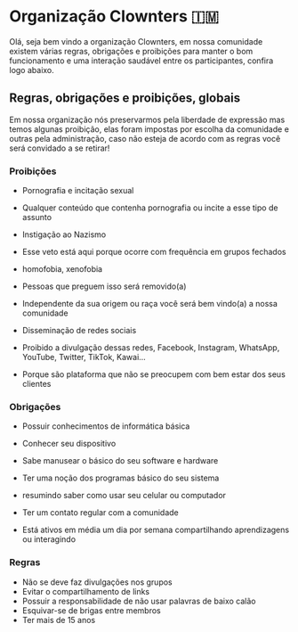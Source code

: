 # Organização Clownters 🇮🇲

Olá, seja bem vindo a organização Clownters, em nossa comunidade existem várias regras, obrigações e proibições para manter o bom funcionamento e uma interação saudável entre os participantes, confira logo abaixo.

## Regras, obrigações e proibições, globais

Em nossa organização nós preservarmos pela liberdade de expressão mas temos algunas proibição, elas foram impostas por escolha da comunidade e outras pela administração, caso não esteja de acordo com as regras você será convidado a se retirar!

### Proibições

- Pornografia e incitação sexual
 - Qualquer conteúdo que contenha pornografia ou incite a esse tipo de assunto

- Instigação ao Nazismo
 - Esse veto está aqui porque ocorre com frequência em grupos fechados

- homofobia, xenofobia
 - Pessoas que preguem isso será removido(a)
 - Independente da sua origem ou raça você será bem vindo(a) a nossa comunidade

- Disseminação de redes sociais
 - Proibido a divulgação dessas redes, Facebook, Instagram, WhatsApp, YouTube, Twitter, TikTok, Kawai... 
 - Porque são plataforma que não se preocupem com bem estar dos seus clientes

### Obrigações

- Possuir conhecimentos de informática básica 
 - Conhecer seu dispositivo
 - Sabe manusear o básico do seu software e hardware
 - Ter uma noção dos programas básico do seu sistema
 - resumindo saber como usar seu celular ou computador

-  Ter um contato regular com a comunidade
 - Está ativos em média um dia por semana compartilhando aprendizagens ou interagindo

### Regras
 - Não se deve faz divulgações nos grupos
 - Evitar o compartilhamento de links
 - Possuir a responsabilidade de não usar palavras de baixo calão
 - Esquivar-se de brigas entre membros
 - Ter mais de 15 anos

<!--
### Regras para membros comum

### Regras para moderadores

### Regras para administradores -->